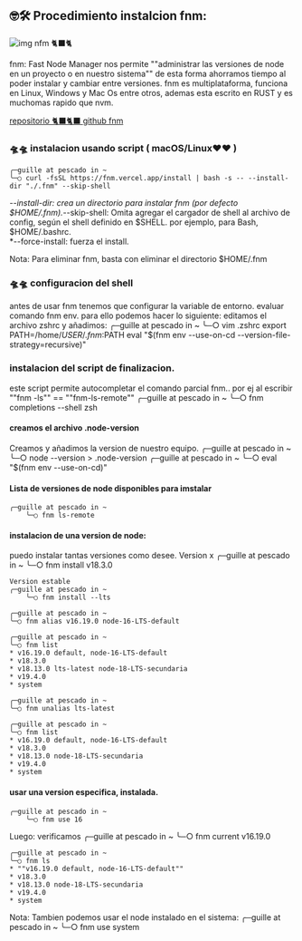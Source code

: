 ## 🤓🛠 Procedimiento instalcion fnm:
![img nfm 🐈‍⬛🐈‍](https://repository-images.githubusercontent.com/166045424/8289ae80-d301-11e9-9417-c43aeaee86a2)

fnm: Fast Node Manager nos permite ""administrar las versiones de node en un proyecto o en nuestro sistema"" de esta forma ahorramos tiempo al poder instalar y cambiar entre versiones.
fnm es multiplataforma, funciona en Linux, Windows y Mac Os entre otros, ademas esta escrito en RUST y es muchomas rapido que nvm.

[repositorio 🐈‍⬛🐈‍⬛ github fnm](https://github.com/Schniz/fnm)

### 🛸🛸 instalacion usando script ( macOS/Linux❤️❤️ )
	╭─guille at pescado in ~
	╰─○ curl -fsSL https://fnm.vercel.app/install | bash -s -- --install-dir "./.fnm" --skip-shell
	

*--install-dir: crea un directorio para instalar fnm (por defecto $HOME/.fnm).*--skip-shell: Omita agregar el cargador de shell al archivo de config, según el shell definido en $SHELL. por ejemplo, para Bash, $HOME/.bashrc.  
*--force-install: fuerza el install.	

Nota: Para eliminar fnm, basta con eliminar el directorio $HOME/.fnm

### 🛸🛸 configuracion del shell
antes de usar fnm tenemos que configurar la variable de entorno.
evaluar comando fnm env.
para ello podemos hacer lo siguiente: editamos el archivo zshrc y añadimos:
	╭─guille at pescado in ~
	╰─○ vim .zshrc
	export PATH=/home/$USER/.fnm:$PATH
	eval "$(fnm env --use-on-cd --version-file-strategy=recursive)"

### instalacion del script de finalizacion.
este script permite autocompletar el comando parcial fnm.. por ej al escribir ""fnm -ls<TAB>"" == ""fnm-ls-remote"" 
	╭─guille at pescado in ~
	╰─○ fnm completions --shell zsh

#### creamos el archivo .node-version
Creamos y añadimos la version de nuestro equipo. 
        ╭─guille at pescado in ~
        ╰─○ node --version > .node-version
        ╭─guille at pescado in ~
        ╰─○ eval "$(fnm env --use-on-cd)"
        
#### Lista de versiones de node disponibles para imstalar
	╭─guille at pescado in ~
        ╰─○ fnm ls-remote

#### instalacion de una version de node:
puedo instalar tantas versiones como desee. 
        Version x
	╭─guille at pescado in ~
        ╰─○ fnm install v18.3.0
        
	Version estable
	╭─guille at pescado in ~
        ╰─○ fnm install --lts

	╭─guille at pescado in ~
	╰─○ fnm alias v16.19.0 node-16-LTS-default

	╭─guille at pescado in ~
	╰─○ fnm list              
	* v16.19.0 default, node-16-LTS-default
	* v18.3.0
	* v18.13.0 lts-latest node-18-LTS-secundaria
	* v19.4.0
	* system

	╭─guille at pescado in ~
	╰─○ fnm unalias lts-latest
 
	╭─guille at pescado in ~
	╰─○ fnm list
	* v16.19.0 default, node-16-LTS-default
	* v18.3.0
	* v18.13.0 node-18-LTS-secundaria
	* v19.4.0
	* system

#### usar una version especifica, instalada.
	╭─guille at pescado in ~
        ╰─○ fnm use 16

Luego: verificamos
	╭─guille at pescado in ~
	╰─○ fnm current
	v16.19.0
	
	╭─guille at pescado in ~
	╰─○ fnm ls     
	* ""v16.19.0 default, node-16-LTS-default""
	* v18.3.0
	* v18.13.0 node-18-LTS-secundaria
	* v19.4.0
	* system

Nota: 
	Tambien podemos usar el node instalado en el sistema:
	╭─guille at pescado in ~
        ╰─○ fnm use system


